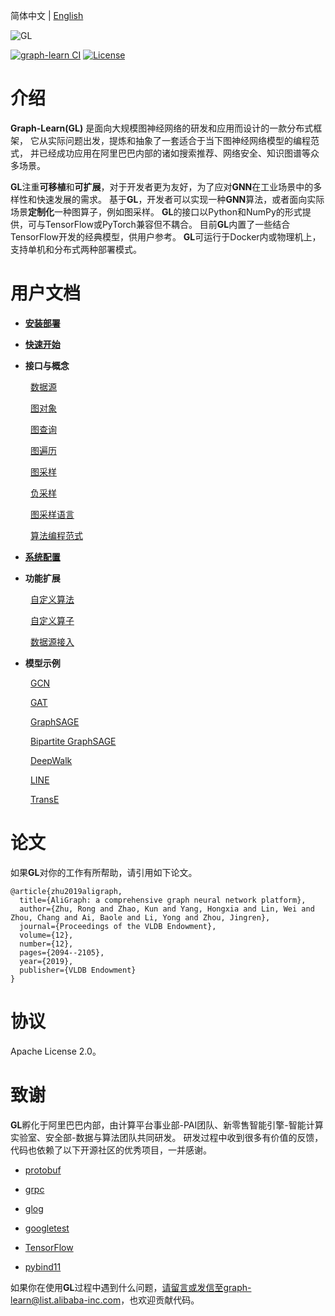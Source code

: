 简体中文 | [English](README_en.md)

![GL](docs/images/graph-learn.png)

[![graph-learn CI](https://github.com/alibaba/graph-learn/workflows/graph-learn%20CI/badge.svg)](https://github.com/alibaba/graph-learn/actions)
[![License](https://img.shields.io/badge/License-Apache%202.0-blue.svg)](https://github.com/alibaba/graph-learn/blob/master/LICENSE)

# 介绍

**Graph-Learn(GL)** 是面向大规模图神经网络的研发和应用而设计的一款分布式框架，
它从实际问题出发，提炼和抽象了一套适合于当下图神经网络模型的编程范式，
并已经成功应用在阿里巴巴内部的诸如搜索推荐、网络安全、知识图谱等众多场景。

**GL**注重**可移植**和**可扩展**，对于开发者更为友好，为了应对**GNN**在工业场景中的多样性和快速发展的需求。
基于**GL**，开发者可以实现一种**GNN**算法，或者面向实际场景**定制化**一种图算子，例如图采样。
**GL**的接口以Python和NumPy的形式提供，可与TensorFlow或PyTorch兼容但不耦合。
目前**GL**内置了一些结合TensorFlow开发的经典模型，供用户参考。
**GL**可运行于Docker内或物理机上，支持单机和分布式两种部署模式。


# 用户文档

* [**安装部署**](docs/install_cn.md)

* [**快速开始**](docs/quick_start_cn.md)

* **接口与概念**

&emsp;&emsp; [数据源](docs/data_loader_cn.md)

&emsp;&emsp; [图对象](docs/graph_object_cn.md)

&emsp;&emsp; [图查询](docs/graph_query_cn.md)

&emsp;&emsp; [图遍历](docs/graph_traverse_cn.md)

&emsp;&emsp; [图采样](docs/graph_sampling_cn.md)

&emsp;&emsp; [负采样](docs/negative_sampling_cn.md)

&emsp;&emsp; [图采样语言](docs/gsl.md)

&emsp;&emsp; [算法编程范式](docs/model_programming_cn.md)

* [**系统配置**](docs/system_config.md)

* **功能扩展**

&emsp;&emsp; [自定义算法](docs/algo_cn.md)

&emsp;&emsp; [自定义算子](docs/operator.md)

&emsp;&emsp; [数据源接入](docs/other_source.md)

* **模型示例**

&emsp;&emsp; [GCN](examples/tf/gcn/README.md)

&emsp;&emsp; [GAT](examples/tf/gat/README.md)

&emsp;&emsp; [GraphSAGE](examples/tf/graphsage/README.md)

&emsp;&emsp; [Bipartite GraphSAGE](examples/tf/bipartite_graphsage/README.md)

&emsp;&emsp; [DeepWalk](examples/tf/deepwalk/README.md)

&emsp;&emsp; [LINE](examples/tf/line/README.md)

&emsp;&emsp; [TransE](examples/tf/transe/README.md)

# 论文

如果**GL**对你的工作有所帮助，请引用如下论文。

```
@article{zhu2019aligraph,
  title={AliGraph: a comprehensive graph neural network platform},
  author={Zhu, Rong and Zhao, Kun and Yang, Hongxia and Lin, Wei and Zhou, Chang and Ai, Baole and Li, Yong and Zhou, Jingren},
  journal={Proceedings of the VLDB Endowment},
  volume={12},
  number={12},
  pages={2094--2105},
  year={2019},
  publisher={VLDB Endowment}
}
```

# 协议

Apache License 2.0。

# 致谢

**GL**孵化于阿里巴巴内部，由计算平台事业部-PAI团队、新零售智能引擎-智能计算实验室、安全部-数据与算法团队共同研发。
研发过程中收到很多有价值的反馈，代码也依赖了以下开源社区的优秀项目，一并感谢。

*  [protobuf](https://github.com/protocolbuffers/protobuf)

*  [grpc](https://github.com/grpc/grpc)

*  [glog](https://github.com/google/glog)

*  [googletest](https://github.com/google/googletest)

*  [TensorFlow](https://github.com/tensorflow/tensorflow)

*  [pybind11](https://github.com/pybind/pybind11)


如果你在使用**GL**过程中遇到什么问题，请留言或发信至graph-learn@list.alibaba-inc.com，也欢迎贡献代码。
